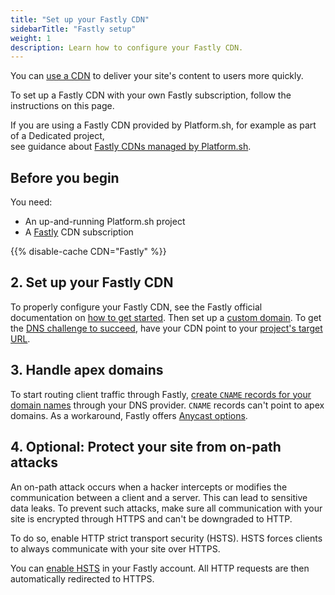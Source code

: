 ```yaml
---
title: "Set up your Fastly CDN"
sidebarTitle: "Fastly setup"
weight: 1
description: Learn how to configure your Fastly CDN.
---
```

 
You can [use a CDN](./_index.md) to deliver your site's content to users more quickly.

To set up a Fastly CDN with your own Fastly subscription,
follow the instructions on this page.

If you are using a Fastly CDN provided by Platform.sh, 
for example as part of a Dedicated project,  
see guidance about [Fastly CDNs managed by Platform.sh](./managed-fastly.md).  

## Before you begin

You need:

- An up-and-running Platform.sh project
- A [Fastly](https://www.fastly.com/) CDN subscription

{{% disable-cache CDN="Fastly" %}}

## 2. Set up your Fastly CDN

To properly configure your Fastly CDN,
see the Fastly official documentation on [how to get started](https://docs.fastly.com/en/guides/getting-started#_basics).
Then set up a [custom domain](../steps/_index.md).
To get the [DNS challenge to succeed](../troubleshoot.md#ownership-verification),
have your CDN point to your [project's target URL](../../domains/steps/_index.md#2-get-the-target-for-your-project).

## 3. Handle apex domains

To start routing client traffic through Fastly,
[create `CNAME` records for your domain names](../../domains/steps/dns.md)
through your DNS provider.
`CNAME` records can't point to apex domains.
As a workaround, Fastly offers [Anycast options](https://docs.fastly.com/en/guides/using-fastly-with-apex-domains).

## 4. Optional: Protect your site from on-path attacks

An on-path attack occurs when a hacker intercepts
or modifies the communication between a client and a server.
This can lead to sensitive data leaks.
To prevent such attacks, make sure all communication with your site is encrypted through HTTPS
and can't be downgraded to HTTP.

To do so, enable HTTP strict transport security (HSTS).
HSTS forces clients to always communicate with your site over HTTPS.

You can [enable HSTS](https://docs.fastly.com/en/guides/enabling-hsts-through-fastly#forcing-tls-and-enabling-hsts)
in your Fastly account.
All HTTP requests are then automatically redirected to HTTPS.